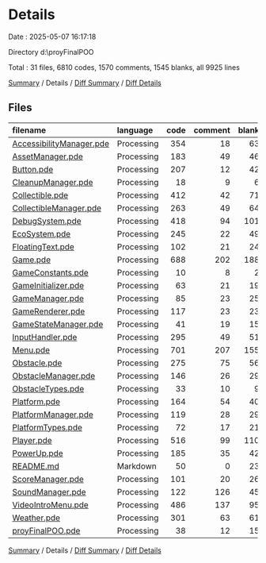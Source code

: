 # Details

Date : 2025-05-07 16:17:18

Directory d:\\proyFinalPOO

Total : 31 files,  6810 codes, 1570 comments, 1545 blanks, all 9925 lines

[Summary](results.md) / Details / [Diff Summary](diff.md) / [Diff Details](diff-details.md)

## Files
| filename | language | code | comment | blank | total |
| :--- | :--- | ---: | ---: | ---: | ---: |
| [AccessibilityManager.pde](/AccessibilityManager.pde) | Processing | 354 | 18 | 63 | 435 |
| [AssetManager.pde](/AssetManager.pde) | Processing | 183 | 49 | 46 | 278 |
| [Button.pde](/Button.pde) | Processing | 207 | 12 | 42 | 261 |
| [CleanupManager.pde](/CleanupManager.pde) | Processing | 18 | 9 | 6 | 33 |
| [Collectible.pde](/Collectible.pde) | Processing | 412 | 42 | 71 | 525 |
| [CollectibleManager.pde](/CollectibleManager.pde) | Processing | 263 | 49 | 64 | 376 |
| [DebugSystem.pde](/DebugSystem.pde) | Processing | 418 | 94 | 101 | 613 |
| [EcoSystem.pde](/EcoSystem.pde) | Processing | 245 | 22 | 49 | 316 |
| [FloatingText.pde](/FloatingText.pde) | Processing | 102 | 21 | 24 | 147 |
| [Game.pde](/Game.pde) | Processing | 688 | 202 | 188 | 1,078 |
| [GameConstants.pde](/GameConstants.pde) | Processing | 10 | 8 | 2 | 20 |
| [GameInitializer.pde](/GameInitializer.pde) | Processing | 63 | 21 | 19 | 103 |
| [GameManager.pde](/GameManager.pde) | Processing | 85 | 23 | 25 | 133 |
| [GameRenderer.pde](/GameRenderer.pde) | Processing | 117 | 23 | 23 | 163 |
| [GameStateManager.pde](/GameStateManager.pde) | Processing | 41 | 19 | 15 | 75 |
| [InputHandler.pde](/InputHandler.pde) | Processing | 295 | 49 | 51 | 395 |
| [Menu.pde](/Menu.pde) | Processing | 701 | 207 | 155 | 1,063 |
| [Obstacle.pde](/Obstacle.pde) | Processing | 275 | 75 | 56 | 406 |
| [ObstacleManager.pde](/ObstacleManager.pde) | Processing | 146 | 26 | 29 | 201 |
| [ObstacleTypes.pde](/ObstacleTypes.pde) | Processing | 33 | 10 | 9 | 52 |
| [Platform.pde](/Platform.pde) | Processing | 164 | 54 | 40 | 258 |
| [PlatformManager.pde](/PlatformManager.pde) | Processing | 119 | 28 | 29 | 176 |
| [PlatformTypes.pde](/PlatformTypes.pde) | Processing | 72 | 17 | 21 | 110 |
| [Player.pde](/Player.pde) | Processing | 516 | 99 | 110 | 725 |
| [PowerUp.pde](/PowerUp.pde) | Processing | 185 | 35 | 42 | 262 |
| [README.md](/README.md) | Markdown | 50 | 0 | 23 | 73 |
| [ScoreManager.pde](/ScoreManager.pde) | Processing | 101 | 20 | 26 | 147 |
| [SoundManager.pde](/SoundManager.pde) | Processing | 122 | 126 | 45 | 293 |
| [VideoIntroMenu.pde](/VideoIntroMenu.pde) | Processing | 486 | 137 | 95 | 718 |
| [Weather.pde](/Weather.pde) | Processing | 301 | 63 | 61 | 425 |
| [proyFinalPOO.pde](/proyFinalPOO.pde) | Processing | 38 | 12 | 15 | 65 |

[Summary](results.md) / Details / [Diff Summary](diff.md) / [Diff Details](diff-details.md)